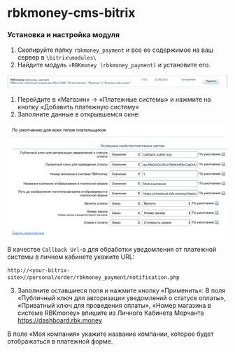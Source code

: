 # rbkmoney-cms-bitrix

### Установка и настройка модуля

1) Скопируйте папку `rbkmoney_payment` и все ее содержимое на ваш сервер в `\bitrix\modules\`
2) Найдите модуль `«RBKmoney (rbkmoney_payment)` и установите его.

![Установка модуля](images/managing.png)

1)	Перейдите в «Магазин» -> «Платежные системы» и нажмите на кнопку «Добавить платежную систему»
1)	Заполните данные в открывшемся окне:

![Настройка модуля](images/settings.png)

В качестве `Callback Url`-а для обработки уведомления от платежной системы в личном кабинете укажите URL:

```
http://<your-bitrix-site>//personal/order/rbkmoney_payment/notification.php
```

3)	Заполните оставшиеся поля и нажмите кнопку «Применить»:
В поля «Публичный ключ для авторизации уведомлений о статусе оплаты», «Приватный ключ для проведения оплаты», «Номер магазина в системе RBKmoney» впишите из Личного Кабинета Мерчанта https://dashboard.rbk.money

В поле «Моя компания» укажите название компании, которое будет отображаться в платежной форме.
